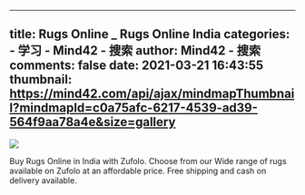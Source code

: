 
---
title: Rugs Online _ Rugs Online India
categories: 
    - 学习
    - Mind42 - 搜索
author: Mind42 - 搜索
comments: false
date: 2021-03-21 16:43:55
thumbnail: https://mind42.com/api/ajax/mindmapThumbnail?mindmapId=c0a75afc-6217-4539-ad39-564f9aa78a4e&size=gallery
---

<div>   
<img src="https://mind42.com/api/ajax/mindmapThumbnail?mindmapId=c0a75afc-6217-4539-ad39-564f9aa78a4e&size=gallery" referrerpolicy="no-referrer"><p>
                    Buy Rugs Online in India with Zufolo. Choose from our Wide range of rugs available on Zufolo at an affordable price. Free shipping and cash on delivery available.                </p>  
</div>
            